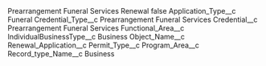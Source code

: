 <?xml version="1.0" encoding="UTF-8"?>
<CustomMetadata xmlns="http://soap.sforce.com/2006/04/metadata" xmlns:xsi="http://www.w3.org/2001/XMLSchema-instance" xmlns:xsd="http://www.w3.org/2001/XMLSchema">
    <label>Prearrangement Funeral Services Renewal</label>
    <protected>false</protected>
    <values>
        <field>Application_Type__c</field>
        <value xsi:type="xsd:string">Funeral</value>
    </values>
    <values>
        <field>Credential_Type__c</field>
        <value xsi:type="xsd:string">Prearrangement Funeral Services</value>
    </values>
    <values>
        <field>Credential__c</field>
        <value xsi:type="xsd:string">Prearrangement Funeral Services</value>
    </values>
    <values>
        <field>Functional_Area__c</field>
        <value xsi:nil="true"/>
    </values>
    <values>
        <field>IndividualBusinessType__c</field>
        <value xsi:type="xsd:string">Business</value>
    </values>
    <values>
        <field>Object_Name__c</field>
        <value xsi:type="xsd:string">Renewal_Application__c</value>
    </values>
    <values>
        <field>Permit_Type__c</field>
        <value xsi:nil="true"/>
    </values>
    <values>
        <field>Program_Area__c</field>
        <value xsi:nil="true"/>
    </values>
    <values>
        <field>Record_type_Name__c</field>
        <value xsi:type="xsd:string">Business</value>
    </values>
</CustomMetadata>
